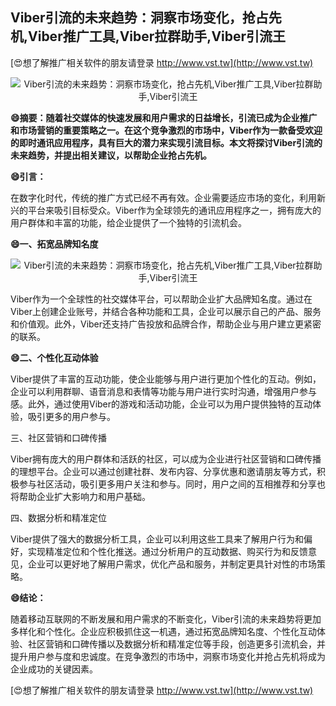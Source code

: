 ## **Viber引流的未来趋势：洞察市场变化，抢占先机,Viber推广工具,Viber拉群助手,Viber引流王**

[😍想了解推广相关软件的朋友请登录 http://www.vst.tw](http://www.vst.tw)

 <center><img src="https://vst.tw/MP4/tuiguang/png/5.png" alt="Viber引流的未来趋势：洞察市场变化，抢占先机,Viber推广工具,Viber拉群助手,Viber引流王"></center>

**😄摘要：随着社交媒体的快速发展和用户需求的日益增长，引流已成为企业推广和市场营销的重要策略之一。在这个竞争激烈的市场中，Viber作为一款备受欢迎的即时通讯应用程序，具有巨大的潜力来实现引流目标。本文将探讨Viber引流的未来趋势，并提出相关建议，以帮助企业抢占先机。**

**😄引言：**

在数字化时代，传统的推广方式已经不再有效。企业需要适应市场的变化，利用新兴的平台来吸引目标受众。Viber作为全球领先的通讯应用程序之一，拥有庞大的用户群体和丰富的功能，给企业提供了一个独特的引流机会。

**😄一、拓宽品牌知名度**

 <center><img src="https://vst.tw/MP4/tuiguang/png/7.png" alt="Viber引流的未来趋势：洞察市场变化，抢占先机,Viber推广工具,Viber拉群助手,Viber引流王"></center>

Viber作为一个全球性的社交媒体平台，可以帮助企业扩大品牌知名度。通过在Viber上创建企业账号，并结合各种功能和工具，企业可以展示自己的产品、服务和价值观。此外，Viber还支持广告投放和品牌合作，帮助企业与用户建立更紧密的联系。

**😄二、个性化互动体验**

Viber提供了丰富的互动功能，使企业能够与用户进行更加个性化的互动。例如，企业可以利用群聊、语音消息和表情等功能与用户进行实时沟通，增强用户参与感。此外，通过使用Viber的游戏和活动功能，企业可以为用户提供独特的互动体验，吸引更多的用户参与。

三、社区营销和口碑传播

Viber拥有庞大的用户群体和活跃的社区，可以成为企业进行社区营销和口碑传播的理想平台。企业可以通过创建社群、发布内容、分享优惠和邀请朋友等方式，积极参与社区活动，吸引更多用户关注和参与。同时，用户之间的互相推荐和分享也将帮助企业扩大影响力和用户基础。

四、数据分析和精准定位

Viber提供了强大的数据分析工具，企业可以利用这些工具来了解用户行为和偏好，实现精准定位和个性化推送。通过分析用户的互动数据、购买行为和反馈意见，企业可以更好地了解用户需求，优化产品和服务，并制定更具针对性的市场策略。

**😄结论：**

随着移动互联网的不断发展和用户需求的不断变化，Viber引流的未来趋势将更加多样化和个性化。企业应积极抓住这一机遇，通过拓宽品牌知名度、个性化互动体验、社区营销和口碑传播以及数据分析和精准定位等手段，创造更多引流机会，并提升用户参与度和忠诚度。在竞争激烈的市场中，洞察市场变化并抢占先机将成为企业成功的关键因素。

[😍想了解推广相关软件的朋友请登录 http://www.vst.tw](http://www.vst.tw)




